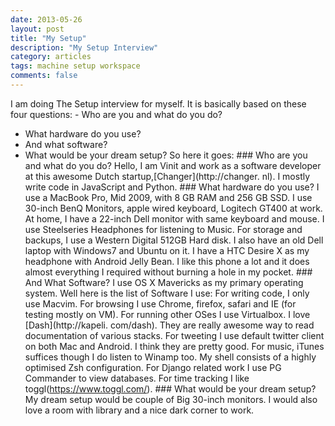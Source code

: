 ```yaml
---
date: 2013-05-26
layout: post
title: "My Setup"
description: "My Setup Interview"
category: articles
tags: machine setup workspace
comments: false
--- 
```


I am doing The Setup interview for myself. It is basically based on these four questions: - Who are you and what do you do?
- What hardware do you use?
- And what software?
- What would be your dream setup? So here it goes: ### Who are you and what do you do? Hello, I am Vinit and work as a software developer at this awesome Dutch startup,[Changer](http://changer. nl). I mostly write code in JavaScript and Python. ### What hardware do you use? I use a MacBook Pro, Mid 2009, with 8 GB RAM and 256 GB SSD. I use
30-inch BenQ Monitors, apple wired keyboard, Logitech GT400 at work. At home, I have a 22-inch Dell monitor with same keyboard and mouse. I
use Steelseries Headphones for listening to Music.
For storage and backups, I use a Western Digital 512GB Hard disk. I also have an old Dell laptop with Windows7 and Ubuntu on it. I have a HTC Desire X as my headphone with Android Jelly Bean. I like
this phone a lot and it does almost everything I required without burning
a hole in my pocket. ### And What Software? I use OS X Mavericks as my primary operating system. Well here is the list of Software I use: For writing code, I only use Macvim. For browsing I use Chrome, firefox,
safari and IE (for testing mostly on VM). For running other OSes I use
Virtualbox. I love [Dash](http://kapeli. com/dash). They are really awesome way to
read documentation of various stacks. For tweeting I use default twitter client on both Mac and Android. I
think they are pretty good. For music, iTunes suffices though I do listen to Winamp too. My shell consists of a highly optimised Zsh configuration. For Django
related work I use PG Commander to view databases. For time tracking I
like toggl(https://www.toggl.com/). ### What would be your dream setup? My dream setup would be couple of Big 30-inch monitors. I would also
love a room with library and a nice dark corner to work. 